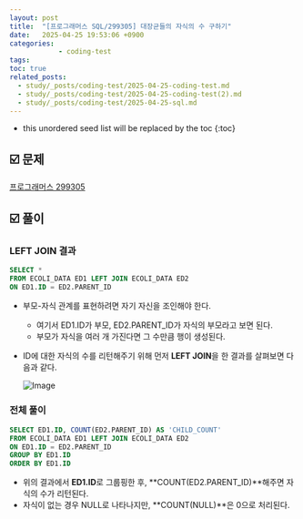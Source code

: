 ```yaml
---
layout: post
title:  "[프로그래머스 SQL/299305] 대장균들의 자식의 수 구하기"
date:   2025-04-25 19:53:06 +0900
categories: 
            - coding-test
tags:        
toc: true
related_posts:
  - study/_posts/coding-test/2025-04-25-coding-test.md
  - study/_posts/coding-test/2025-04-25-coding-test(2).md
  - study/_posts/coding-test/2025-04-25-sql.md
---
```

* this unordered seed list will be replaced by the toc
{:toc}

## ☑️ 문제

[프로그래머스 299305](https://school.programmers.co.kr/learn/courses/30/lessons/299305)

## ☑️ 풀이

### LEFT JOIN 결과

```sql
SELECT *
FROM ECOLI_DATA ED1 LEFT JOIN ECOLI_DATA ED2
ON ED1.ID = ED2.PARENT_ID
```

- 부모-자식 관계를 표현하려면 자기 자신을 조인해야 한다.
    - 여기서 ED1.ID가 부모, ED2.PARENT_ID가 자식의 부모라고 보면 된다.
    - 부모가 자식을 여러 개 가진다면 그 수만큼 행이 생성된다.
- ID에 대한 자식의 수를 리턴해주기 위해 먼저 **LEFT JOIN**을 한 결과를 살펴보면 다음과 같다.
    
    ![Image](https://github.com/user-attachments/assets/acd72166-ca3f-46e7-8be4-a9f73bead0bb)    

### 전체 풀이

```sql
SELECT ED1.ID, COUNT(ED2.PARENT_ID) AS 'CHILD_COUNT'
FROM ECOLI_DATA ED1 LEFT JOIN ECOLI_DATA ED2
ON ED1.ID = ED2.PARENT_ID
GROUP BY ED1.ID
ORDER BY ED1.ID
```

- 위의 결과에서 **ED1.ID**로 그룹핑한 후, **COUNT(ED2.PARENT_ID)**해주면 자식의 수가 리턴된다.
- 자식이 없는 경우 NULL로 나타나지만, **COUNT(NULL)**은 0으로 처리된다.